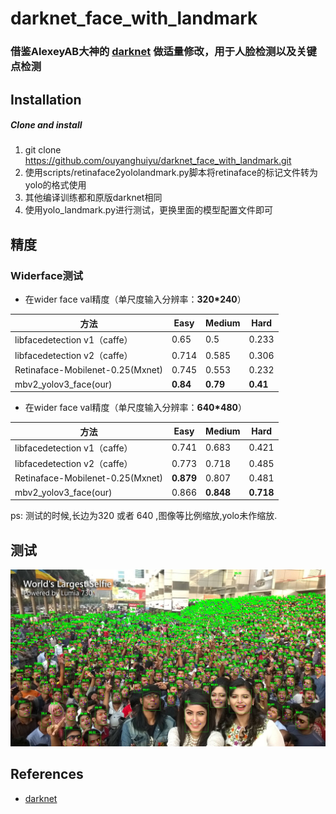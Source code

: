 # darknet_face_with_landmark
### 借鉴AlexeyAB大神的 [darknet](https://github.com/AlexeyAB/darknet) 做适量修改，用于人脸检测以及关键点检测


## Installation
##### Clone and install
1. git clone https://github.com/ouyanghuiyu/darknet_face_with_landmark.git
2. 使用scripts/retinaface2yololandmark.py脚本将retinaface的标记文件转为yolo的格式使用
3. 其他编译训练都和原版darknet相同
4. 使用yolo_landmark.py进行测试，更换里面的模型配置文件即可


## 精度
### Widerface测试

 - 在wider face val精度（单尺度输入分辨率：**320*240**）
 
 方法|Easy|Medium|Hard
------|--------|----------|--------
libfacedetection v1（caffe）|0.65 |0.5       |0.233
libfacedetection v2（caffe）|0.714 |0.585       |0.306
Retinaface-Mobilenet-0.25(Mxnet)  |0.745|0.553|0.232
mbv2_yolov3_face(our)  |**0.84**|**0.79**|**0.41**
- 在wider face val精度（单尺度输入分辨率：**640*480**） 

方法|Easy|Medium|Hard 
------|--------|----------|--------
libfacedetection v1（caffe）|0.741 |0.683       |0.421
libfacedetection v2（caffe）|0.773 |0.718       |0.485
Retinaface-Mobilenet-0.25(Mxnet)  |**0.879**|0.807|0.481
mbv2_yolov3_face(our)  |0.866|**0.848**|**0.718**

ps: 测试的时候,长边为320 或者 640 ,图像等比例缩放,yolo未作缩放.

## 测试
<p align="center"><img src="test_imgs/output/selfie.jpg"\></p>







## References
- [darknet](https://github.com/AlexeyAB/darknet)
